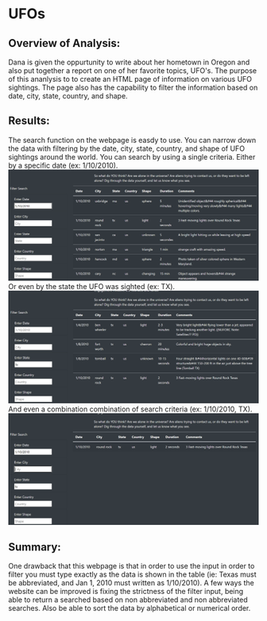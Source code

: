 # UFOs

## Overview of Analysis:
Dana is given the oppurtunity to write about her hometown in Oregon and also put together a report on one of her favorite topics, UFO's. The purpose of this ananlysis to to create an HTML page of information on various UFO sightings. The page also has the capability to filter the information based on date, city, state, country, and shape.

## Results:
The search function on the webpage is easdy to use. You can narrow down the data with filtering by the date, city, state, country, and shape of UFO sightings around the world. You can search by using a single criteria. Either by a specific date (ex: 1/10/2010).
![Image of UFO_1](https://github.com/67owilliams/UFOs/blob/main/Static/Images/UFO_1.png)
 Or even by the state the UFO was sighted (ex: TX).
 ![Image of UFO_2](https://github.com/67owilliams/UFOs/blob/main/Static/Images/UFO_2.png)
 And even a combination combination of search criteria (ex: 1/10/2010, TX).
 ![image of UFO_3](https://github.com/67owilliams/UFOs/blob/main/Static/Images/UFO_3.png)
 
 ## Summary:
 One drawback that this webpage is that in order to use the input in order to filter you must type exactly as the data is shown in the table (ie: Texas must be abbreviated, and Jan 1, 2010 must written as 1/10/2010). A few ways the website can be improved is fixing the strictness of the filter input, being able to return a searched based on non abbreviated and non abbreviated searches. Also be able to sort the data by alphabetical or numerical order.
